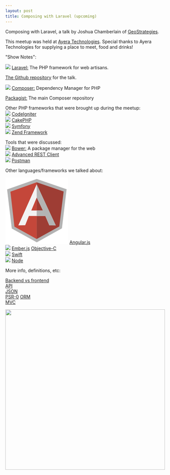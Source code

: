```yaml
---
layout: post
title: Composing with Laravel (upcoming)
---
```


Composing with Laravel, a talk by Joshua Chamberlain of [GeoStrategies](http://geostrategies.com).

This meetup was held at [Ayera Technologies](http://www.ayera.com/). Special thanks to Ayera Technologies for supplying a place to meet, food and drinks!

"Show Notes":

![](https://raw.githubusercontent.com/laravel/art/master/laravel-four-icon.png) [Laravel:](http://laravel.com) The PHP framework for web artisans.

[The Github repository](https://github.com/jchamberlain/attractions-example) for the talk.

<img src="https://getcomposer.org/img/logo-composer-transparent.png" /> [Composer:](https://getcomposer.org/) Dependency Manager for PHP

[Packagist:](https://packagist.org) The main Composer repository

Other PHP frameworks that were brought up during the meetup:  
![](http://ellislab.com/asset/icons/apple-touch-icon-152x152-precomposed.png) [CodeIgniter](http://ellislab.com/codeigniter)  
![](http://cakephp.org/favicon.ico) [CakePHP](http://cakephp.org/)  
![](http://symfony.com/apple-touch-icon.png) [Symfony](http://symfony.com/)  
![](http://framework.zend.com/images/logos/zf2-logo-mark.png) [Zend Framework](http://framework.zend.com/)

Tools that were discussed:  
![](http://bower.io/img/bower-logo.png) [Bower:](http://bower.io) A package manager for the web  
![](https://lh4.googleusercontent.com/t63IOEdnH0cBn7XXwMYPvKqWaF0_qEHLUTvqlTuOxzTubwKghD1a9O-ScysaxnDIcMD0SlLIxQ=s100-h100-e365-rw) [Advanced REST Client](https://chrome.google.com/webstore/detail/advanced-rest-client/hgmloofddffdnphfgcellkdfbfbjeloo)  
![](https://lh6.googleusercontent.com/KBLgnDnUfeVkQ4VrJ0dWb2NArO14S4tE9xmFXfGocukGuJOJCelV23QbzTLHnWwDrGKDEAaCeQ=s100-h100-e365-rw) [Postman](https://chrome.google.com/webstore/detail/postman-rest-client/fdmmgilgnpjigdojojpjoooidkmcomcm)  

Other languages/frameworks we talked about:

![](https://raw.githubusercontent.com/angular/angular.js/master/images/logo/AngularJS-Shield.exports/AngularJS-Shield-medium.png) [Angular.js](https://angularjs.org/)  
![](http://upload.wikimedia.org/wikipedia/en/6/69/Ember.js_Logo_and_Mascot.png) [Ember.js](http://emberjs.com/)
[Objective-C](http://en.wikipedia.org/wiki/Objective-C)  
![](http://upload.wikimedia.org/wikipedia/en/4/43/Apple_Swift_Logo.png) [Swift](https://developer.apple.com/swift/)  
![](http://nodejs.org/images/logos/node-favicon.png) [Node](http://nodejs.org/)

More info, definitions, etc:

[Backend vs frontend](http://skillcrush.com/2012/04/17/frontend-vs-backend-3/)  
[API](http://en.wikipedia.org/wiki/Application_programming_interface)  
[JSON](http://json.org/)  
[PSR-0](http://www.php-fig.org/psr/psr-0/) 
[ORM](http://en.wikipedia.org/wiki/Object-relational_mapping)  
[MVC](http://en.wikipedia.org/wiki/Model%E2%80%93view%E2%80%93controller)  

<img src="http://upload.wikimedia.org/wikipedia/commons/thumb/a/a0/MVC-Process.svg/500px-MVC-Process.svg.png" style="width:500px;height:500px">